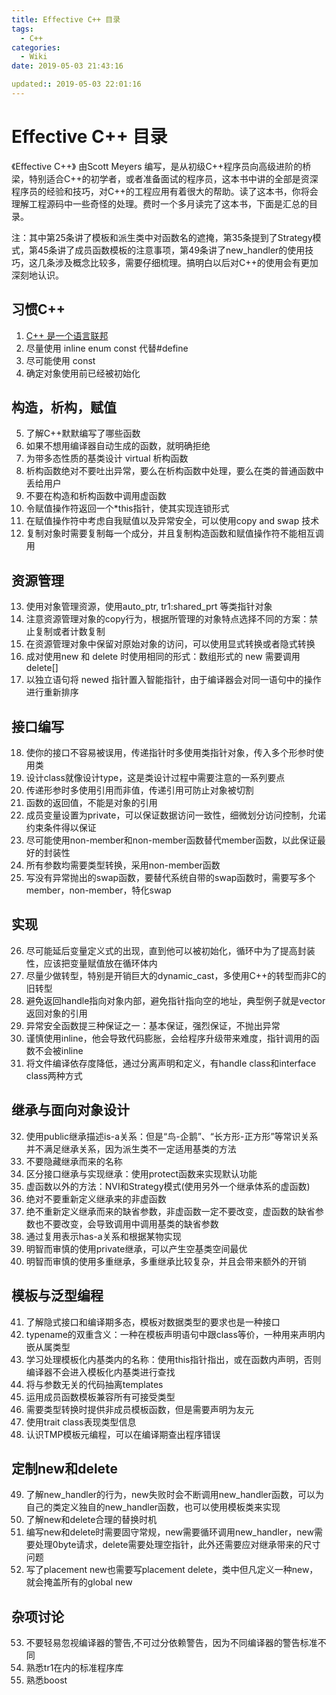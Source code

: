 ```yaml
---
title: Effective C++ 目录
tags:
  - C++
categories:
  - Wiki
date: 2019-05-03 21:43:16

updated:: 2019-05-03 22:01:16
---
```


# Effective C++ 目录

《Effective C++》 由Scott Meyers 编写，是从初级C++程序员向高级进阶的桥梁，特别适合C++的初学者，或者准备面试的程序员，这本书中讲的全部是资深程序员的经验和技巧，对C++的工程应用有着很大的帮助。读了这本书，你将会理解工程源码中一些奇怪的处理。费时一个多月读完了这本书，下面是汇总的目录。

注：其中第25条讲了模板和派生类中对函数名的遮掩，第35条提到了Strategy模式，第45条讲了成员函数模板的注意事项，第49条讲了new_handler的使用技巧，这几条涉及概念比较多，需要仔细梳理。搞明白以后对C++的使用会有更加深刻地认识。

## 习惯C++
1. [C++ 是一个语言联邦](https://blog.yu-xiaoxian.me/2020/05/26/wiki/EffectivCpp-tip01/)
2. 尽量使用 inline enum const 代替#define
3. 尽可能使用 const
4. 确定对象使用前已经被初始化

## 构造，析构，赋值
5. 了解C++默默编写了哪些函数
6. 如果不想用编译器自动生成的函数，就明确拒绝
7. 为带多态性质的基类设计 virtual 析构函数
8. 析构函数绝对不要吐出异常，要么在析构函数中处理，要么在类的普通函数中丢给用户
9. 不要在构造和析构函数中调用虚函数
10. 令赋值操作符返回一个*this指针，使其实现连锁形式
11. 在赋值操作符中考虑自我赋值以及异常安全，可以使用copy and swap 技术
12. 复制对象时需要复制每一个成分，并且复制构造函数和赋值操作符不能相互调用

## 资源管理
13. 使用对象管理资源，使用auto_ptr, tr1:shared_prt 等类指针对象
14. 注意资源管理对象的copy行为，根据所管理的对象特点选择不同的方案：禁止复制或者计数复制
15. 在资源管理对象中保留对原始对象的访问，可以使用显式转换或者隐式转换
16. 成对使用new 和 delete 时使用相同的形式：数组形式的 new 需要调用 delete[]
17. 以独立语句将 newed 指针置入智能指针，由于编译器会对同一语句中的操作进行重新排序

## 接口编写
18. 使你的接口不容易被误用，传递指针时多使用类指针对象，传入多个形参时使用类
19. 设计class就像设计type，这是类设计过程中需要注意的一系列要点
20. 传递形参时多使用引用而非值，传递引用可防止对象被切割
21. 函数的返回值，不能是对象的引用
22. 成员变量设置为private，可以保证数据访问一致性，细微划分访问控制，允诺约束条件得以保证
23. 尽可能使用non-member和non-member函数替代member函数，以此保证最好的封装性
24. 所有参数均需要类型转换，采用non-member函数
25. 写没有异常抛出的swap函数，要替代系统自带的swap函数时，需要写多个 member，non-member，特化swap

## 实现
26. 尽可能延后变量定义式的出现，直到他可以被初始化，循环中为了提高封装性，应该把变量赋值放在循环体内
27. 尽量少做转型，特别是开销巨大的dynamic_cast，多使用C++的转型而非C的旧转型
28. 避免返回handle指向对象内部，避免指针指向空的地址，典型例子就是vector返回对象的引用
29. 异常安全函数提三种保证之一：基本保证，强烈保证，不抛出异常
30. 谨慎使用inline，他会导致代码膨胀，会给程序升级带来难度，指针调用的函数不会被inline
31. 将文件编译依存度降低，通过分离声明和定义，有handle class和interface class两种方式

## 继承与面向对象设计
32. 使用public继承描述is-a关系：但是“鸟-企鹅”、“长方形-正方形”等常识关系并不满足继承关系，因为派生类不一定适用基类的方法
33. 不要隐藏继承而来的名称
34. 区分接口继承与实现继承：使用protect函数来实现默认功能
35. 虚函数以外的方法：NVI和Strategy模式(使用另外一个继承体系的虚函数)
36. 绝对不要重新定义继承来的非虚函数
37. 绝不重新定义继承而来的缺省参数，非虚函数一定不要改变，虚函数的缺省参数也不要改变，会导致调用中调用基类的缺省参数
38. 通过复用表示has-a关系和根据某物实现
39. 明智而审慎的使用private继承，可以产生空基类空间最优
40. 明智而审慎的使用多重继承，多重继承比较复杂，并且会带来额外的开销

## 模板与泛型编程
41. 了解隐式接口和编译期多态，模板对数据类型的要求也是一种接口
42. typename的双重含义：一种在模板声明语句中跟class等价，一种用来声明内嵌从属类型
43. 学习处理模板化内基类内的名称：使用this指针指出，或在函数内声明，否则编译器不会进入模板化内基类进行查找
44. 将与参数无关的代码抽离templates
45. 运用成员函数模板兼容所有可接受类型
46. 需要类型转换时提供非成员模板函数，但是需要声明为友元
47. 使用trait class表现类型信息
48. 认识TMP模板元编程，可以在编译期查出程序错误

## 定制new和delete
49. 了解new_handler的行为，new失败时会不断调用new_handler函数，可以为自己的类定义独自的new_handler函数，也可以使用模板类来实现
50. 了解new和delete合理的替换时机
51. 编写new和delete时需要固守常规，new需要循环调用new_handler，new需要处理0byte请求，delete需要处理空指针，此外还需要应对继承带来的尺寸问题
52. 写了placement new也需要写placement delete，类中但凡定义一种new，就会掩盖所有的global new

## 杂项讨论
53. 不要轻易忽视编译器的警告,不可过分依赖警告，因为不同编译器的警告标准不同
54. 熟悉tr1在内的标准程序库
55. 熟悉boost

